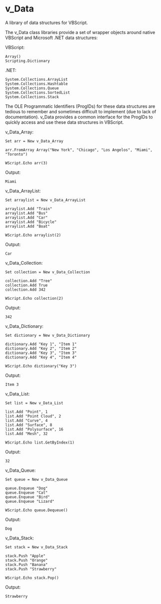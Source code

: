 # v_Data
A library of data structures for VBScript.

The v_Data class libraries provide a set of wrapper objects around native VBScript and Microsoft .NET data structures:

VBScript:
```
Array()
Scripting.Dictionary
```
.NET:
```
System.Collections.ArrayList
System.Collections.Hashtable
System.Collections.Queue
System.Collections.SortedList
System.Collections.Stack
```
The OLE Programmatic Identifiers (ProgIDs) for these data structures are tedious to remember and sometimes difficult to implement (due to lack of documentation). v_Data provides a common interface for the ProgIDs to quickly access and use these data structures in VBScript.


v_Data_Array:
```
Set arr = New v_Data_Array

arr.FromArray Array("New York", "Chicago", "Los Angelos", "Miami", "Toronto")

WScript.Echo arr(3)
```

Output:
```
Miami
```


v_Data_ArrayList:
```
Set arraylist = New v_Data_ArrayList

arraylist.Add "Train"
arraylist.Add "Bus"
arraylist.Add "Car"
arraylist.Add "Bicycle"
arraylist.Add "Boat"

WScript.Echo arraylist(2)
```

Output:
```
Car
```


v_Data_Collection:
```
Set collection = New v_Data_Collection

collection.Add "Tree"
collection.Add True
collection.Add 342

WScript.Echo collection(2)
```

Output:
```
342
```


v_Data_Dictionary:
```
Set dictionary = New v_Data_Dictionary

dictionary.Add "Key 1", "Item 1"
dictionary.Add "Key 2", "Item 2"
dictionary.Add "Key 3", "Item 3"
dictionary.Add "Key 4", "Item 4"

WScript.Echo dictionary("Key 3")
```

Output:
```
Item 3
```


v_Data_List:
```
Set list = New v_Data_List

list.Add "Point", 1
list.Add "Point Cloud", 2
list.Add "Curve", 4
list.Add "Surface", 8
list.Add "Polysurface", 16
list.Add "Mesh", 32

WScript.Echo list.GetByIndex(1)
```

Output:
```
32
```


v_Data_Queue:
```
Set queue = New v_Data_Queue

queue.Enqueue "Dog"
queue.Enqueue "Cat"
queue.Enqueue "Bird"
queue.Enqueue "Lizard"

WScript.Echo queue.Dequeue()
```

Output:
```
Dog
```


v_Data_Stack:
```
Set stack = New v_Data_Stack

stack.Push "Apple"
stack.Push "Orange"
stack.Push "Banana"
stack.Push "Strawberry"

WScript.Echo stack.Pop()
```

Output:
```
Strawberry
```
